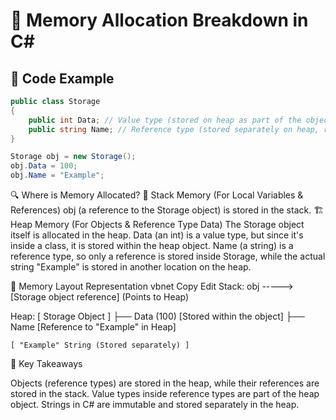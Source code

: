 # 📌 Memory Allocation Breakdown in C#

## 🔹 Code Example
```csharp
public class Storage
{
    public int Data; // Value type (stored on heap as part of the object)
    public string Name; // Reference type (stored separately on heap, reference in object)
}

Storage obj = new Storage();
obj.Data = 100;
obj.Name = "Example";
```

🔍 Where is Memory Allocated?
📝 Stack Memory (For Local Variables & References)
obj (a reference to the Storage object) is stored in the stack.
🏗 Heap Memory (For Objects & Reference Type Data)
The Storage object itself is allocated in the heap.
Data (an int) is a value type, but since it's inside a class, it is stored within the heap object.
Name (a string) is a reference type, so only a reference is stored inside Storage, while the actual string "Example" is stored in another location on the heap.

🔄 Memory Layout Representation
vbnet
Copy
Edit
Stack:
    obj  ----->  [Storage object reference] (Points to Heap)

Heap:
    [ Storage Object ]
    ├── Data (100) [Stored within the object]
    ├── Name [Reference to "Example" in Heap]
    
    [ "Example" String (Stored separately) ]
📌 Key Takeaways

Objects (reference types) are stored in the heap, while their references are stored in the stack.
Value types inside reference types are part of the heap object.
Strings in C# are immutable and stored separately in the heap.
